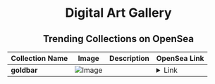 <div align="center">

# Digital Art Gallery

## Trending Collections on OpenSea

| Collection Name                       | Image                                                                                     | Description                       | OpenSea Link                                                                                          |
|---------------------------------------|-------------------------------------------------------------------------------------------|-----------------------------------|--------------------------------------------------------------------------------------------------------|
| **goldbar** | ![Image](https://i.seadn.io/s/raw/files/0f862da7b9b061a4b39eb68c18c0a4fc.png?w=500&auto=format?w=200&auto=format) |  | <details><summary>Link</summary>[goldbar](https://opensea.io/collection/goldbar-1)</details> |

</div>